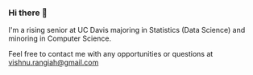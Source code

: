 ### Hi there 👋

I'm a rising senior at UC Davis majoring in Statistics (Data Science) and minoring in Computer Science.

Feel free to contact me with any opportunities or questions at vishnu.rangiah@gmail.com


<!--
**Vishnu-Rangiah/Vishnu-Rangiah** is a ✨ _special_ ✨ repository because its `README.md` (this file) appears on your GitHub profile.

Here are some ideas to get you started:

- 🔭 I’m currently working on ...
- 🌱 I’m currently learning ...
- 👯 I’m looking to collaborate on ...
- 🤔 I’m looking for help with ...
- 💬 Ask me about ...
- 📫 How to reach me: ...
- 😄 Pronouns: ...
- ⚡ Fun fact: ...
-->
